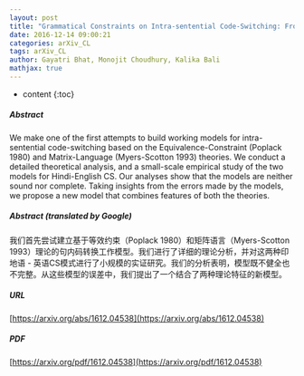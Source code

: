 ```yaml
---
layout: post
title: "Grammatical Constraints on Intra-sentential Code-Switching: From Theories to Working Models"
date: 2016-12-14 09:00:21
categories: arXiv_CL
tags: arXiv_CL
author: Gayatri Bhat, Monojit Choudhury, Kalika Bali
mathjax: true
---
```


* content
{:toc}

##### Abstract
We make one of the first attempts to build working models for intra-sentential code-switching based on the Equivalence-Constraint (Poplack 1980) and Matrix-Language (Myers-Scotton 1993) theories. We conduct a detailed theoretical analysis, and a small-scale empirical study of the two models for Hindi-English CS. Our analyses show that the models are neither sound nor complete. Taking insights from the errors made by the models, we propose a new model that combines features of both the theories.

##### Abstract (translated by Google)
我们首先尝试建立基于等效约束（Poplack 1980）和矩阵语言（Myers-Scotton 1993）理论的句内码转换工作模型。我们进行了详细的理论分析，并对这两种印地语 - 英语CS模式进行了小规模的实证研究。我们的分析表明，模型既不健全也不完整。从这些模型的误差中，我们提出了一个结合了两种理论特征的新模型。

##### URL
[https://arxiv.org/abs/1612.04538](https://arxiv.org/abs/1612.04538)

##### PDF
[https://arxiv.org/pdf/1612.04538](https://arxiv.org/pdf/1612.04538)

